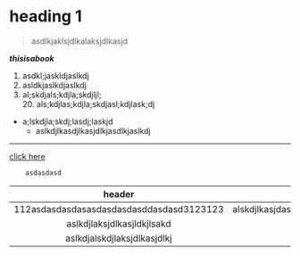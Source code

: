 # heading 1
> asdlkjaklsjdlkalaksjdlkasjd  

___thisisabook___    
1. asdkl;jaskldjaslkdj  
49. asldkjaslkdjaslkdj  
20. al;skdjals;kdjla;skdjljl;  
    20. als;kdjlas;kdjla;skdjasl;kdjlask;dj

* a;lskdjla;skdj;lasdj;laskjd  
    * aslkdjlkasdjlkasjdlkjasdlkjaslkdj
***
<!-- ![this is skye](https://static.wikia.nocookie.net/valorant/images/3/33/Skye_icon.png/revision/latest/scale-to-width-down/1000?cb=20230523180916)   -->
[click here](https://google.com)  
  
        asdasdasd  

|header|header|header|
|:--:|:--:|:--:|
|112asdasdasdasasdasdasdasddasdasd3123123|alskdjlkasjdasdasdasdasdasdasdasdlkjasdasdasdasdasdasdasd|
|aslkdjlaksjdlkasjldkjlsakd|alksdjlkasjdlkajslkd|
|aslkdjalskdjlaksjdlkasjdlkj|aslk;djaslkdjalskjdlkasjlkdj|